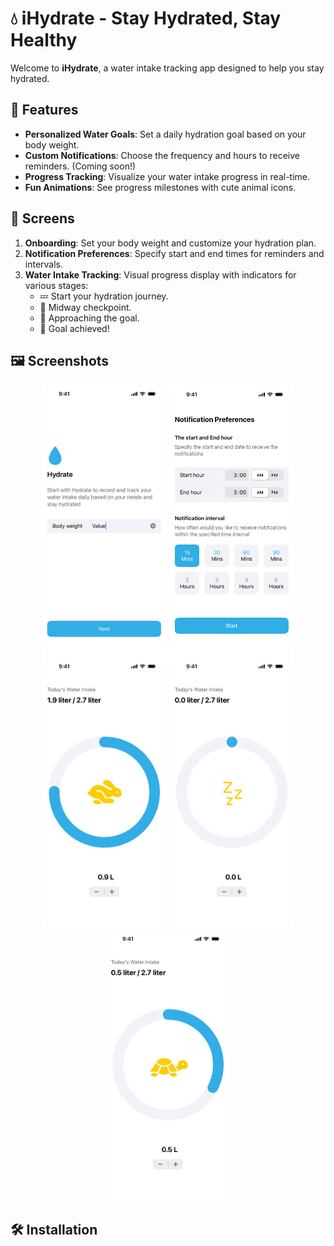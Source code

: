 # 💧 iHydrate - Stay Hydrated, Stay Healthy

Welcome to **iHydrate**, a water intake tracking app designed to help you stay hydrated.


## 🌟 Features

- **Personalized Water Goals**: Set a daily hydration goal based on your body weight.
- **Custom Notifications**: Choose the frequency and hours to receive reminders. (Coming soon!)
- **Progress Tracking**: Visualize your water intake progress in real-time.
- **Fun Animations**: See progress milestones with cute animal icons.

## 📱 Screens

1. **Onboarding**: Set your body weight and customize your hydration plan.
2. **Notification Preferences**: Specify start and end times for reminders and intervals.
3. **Water Intake Tracking**: Visual progress display with indicators for various stages:
   - 💤 Start your hydration journey.
   - 🐢 Midway checkpoint.
   - 🐇 Approaching the goal.
   - 👏 Goal achieved!

## 🖼️ Screenshots

<div align="center">
  <img src="images/Onboarding Screen 01 (Body weight).jpg" alt="Onboarding Screen 01" width="200"/>
  <img src="images/Onboarding Screen 02 (Notification Preferences).png" alt="Onboarding Screen 02" width="200"/>
  <img src="images/Today's Intank progress (Liter) 2.jpg" alt="Today's Intake Progress" width="200"/>
  <img src="images/Today's Intank progress (Liter) Copy.jpg" alt="Today's Intake Progress Copy" width="200"/>
  <img src="images/Today's Intank progress (Liter).jpg" alt="Today's Intake Progress Final" width="200"/>
</div>

## 🛠️ Installation

